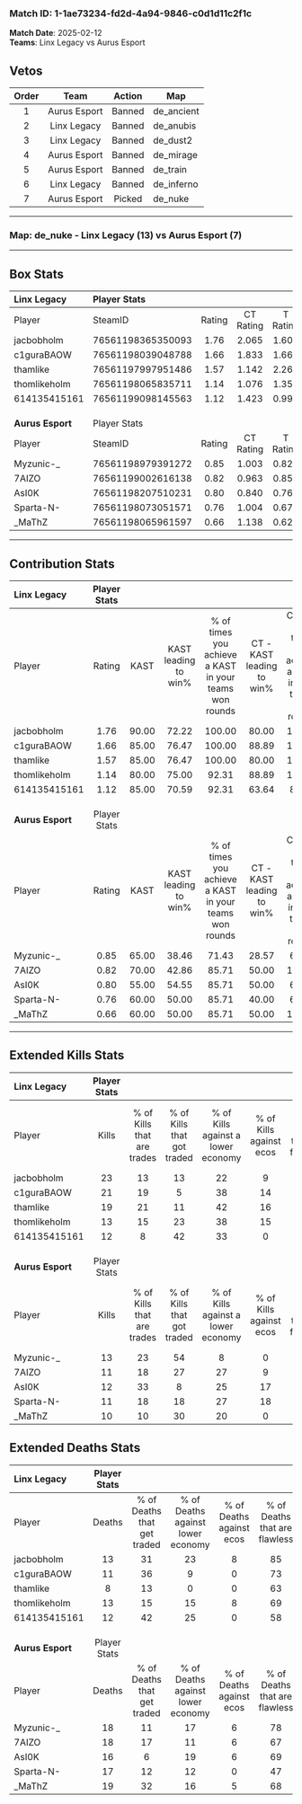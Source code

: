### Match ID: 1-1ae73234-fd2d-4a94-9846-c0d1d11c2f1c  
**Match Date**: 2025-02-12  
**Teams**: Linx Legacy vs Aurus Esport  

## Vetos  

| Order | Team | Action | Map |
| :---: | :--: | :----: | --- |
| 1 | Aurus Esport | Banned | de_ancient |
| 2 | Linx Legacy | Banned | de_anubis |
| 3 | Linx Legacy | Banned | de_dust2 |
| 4 | Aurus Esport | Banned | de_mirage |
| 5 | Aurus Esport | Banned | de_train |
| 6 | Linx Legacy | Banned | de_inferno |
| 7 | Aurus Esport | Picked | de_nuke |

---  

### **Map**: de_nuke - Linx Legacy (13) vs Aurus Esport (7)  
---  

## Box Stats  

| **Linx Legacy**  | Player Stats      |        |           |          |       |       |       |         |        |      |     |
| :- | :- | :-: | :-: | :-: | :-: | :-: | :-: | :-: | :-: | :-: | :-: |
| Player           | SteamID           | Rating | CT Rating | T Rating | KAST  |  ADR  | Kills | Assists | Deaths | K/D  | HS% |
| jacbobholm       | 76561198365350093 |  1.76  |   2.065   |  1.609   | 90.00 | 114.4 |  23   |    6    |   13   | 1.77 | 52  |
| c1guraBAOW       | 76561198039048788 |  1.66  |   1.833   |  1.664   | 85.00 | 104.9 |  21   |    5    |   11   | 1.91 | 47  |
| thamlike         | 76561197997951486 |  1.57  |   1.142   |  2.269   | 85.00 | 83.1  |  19   |    2    |   8    | 2.38 | 36  |
| thomlikeholm     | 76561198065835711 |  1.14  |   1.076   |  1.358   | 80.00 | 73.4  |  13   |    8    |   13   | 1.00 | 61  |
| 614135415161     | 76561199098145563 |  1.12  |   1.423   |  0.999   | 85.00 | 66.4  |  12   |    5    |   12   | 1.00 | 66  |
|                  |                   |        |           |          |       |       |       |         |        |      |     |
|                  |                   |        |           |          |       |       |       |         |        |      |     |
|                  |                   |        |           |          |       |       |       |         |        |      |     |
| **Aurus Esport** | Player Stats      |        |           |          |       |       |       |         |        |      |     |
| Player           | SteamID           | Rating | CT Rating | T Rating | KAST  |  ADR  | Kills | Assists | Deaths | K/D  | HS% |
| Myzunic-_        | 76561198979391272 |  0.85  |   1.003   |  0.829   | 65.00 | 63.3  |  13   |    5    |   18   | 0.72 | 53  |
| 7AIZO            | 76561199002616138 |  0.82  |   0.963   |  0.858   | 70.00 | 70.2  |  11   |    5    |   18   | 0.61 | 54  |
| AsI0K            | 76561198207510231 |  0.80  |   0.840   |  0.768   | 55.00 | 73.5  |  12   |    1    |   16   | 0.75 | 58  |
| Sparta-N-        | 76561198073051571 |  0.76  |   1.004   |  0.679   | 60.00 | 66.9  |  11   |    4    |   17   | 0.65 | 63  |
| _MaThZ           | 76561198065961597 |  0.66  |   1.138   |  0.625   | 60.00 | 68.9  |  10   |    3    |   19   | 0.53 | 70  |
---  

## Contribution Stats  

| **Linx Legacy**  | Player Stats |       |                      |                                                        |                           |                                                             |                          |                                                            |
| :- | :-: | :-: | :-: | :-: | :-: | :-: | :-: | :-: |
| Player           |    Rating    | KAST  | KAST leading to win% | % of times you achieve a KAST in your teams won rounds | CT - KAST leading to win% | CT - % of times you achieve a KAST in your teams won rounds | T - KAST leading to win% | T - % of times you achieve a KAST in your teams won rounds |
| jacbobholm       |     1.76     | 90.00 |        72.22         |                         100.00                         |           80.00           |                           100.00                            |          62.50           |                           100.00                           |
| c1guraBAOW       |     1.66     | 85.00 |        76.47         |                         100.00                         |           88.89           |                           100.00                            |          62.50           |                           100.00                           |
| thamlike         |     1.57     | 85.00 |        76.47         |                         100.00                         |           80.00           |                           100.00                            |          71.43           |                           100.00                           |
| thomlikeholm     |     1.14     | 80.00 |        75.00         |                         92.31                          |           88.89           |                           100.00                            |          57.14           |                           80.00                            |
| 614135415161     |     1.12     | 85.00 |        70.59         |                         92.31                          |           63.64           |                            87.50                            |          83.33           |                           100.00                           |
|                  |              |       |                      |                                                        |                           |                                                             |                          |                                                            |
|                  |              |       |                      |                                                        |                           |                                                             |                          |                                                            |
|                  |              |       |                      |                                                        |                           |                                                             |                          |                                                            |
| **Aurus Esport** | Player Stats |       |                      |                                                        |                           |                                                             |                          |                                                            |
| Player           |    Rating    | KAST  | KAST leading to win% | % of times you achieve a KAST in your teams won rounds | CT - KAST leading to win% | CT - % of times you achieve a KAST in your teams won rounds | T - KAST leading to win% | T - % of times you achieve a KAST in your teams won rounds |
| Myzunic-_        |     0.85     | 65.00 |        38.46         |                         71.43                          |           28.57           |                            66.67                            |          50.00           |                           75.00                            |
| 7AIZO            |     0.82     | 70.00 |        42.86         |                         85.71                          |           50.00           |                           100.00                            |          37.50           |                           75.00                            |
| AsI0K            |     0.80     | 55.00 |        54.55         |                         85.71                          |           50.00           |                            66.67                            |          57.14           |                           100.00                           |
| Sparta-N-        |     0.76     | 60.00 |        50.00         |                         85.71                          |           40.00           |                            66.67                            |          57.14           |                           100.00                           |
| _MaThZ           |     0.66     | 60.00 |        50.00         |                         85.71                          |           50.00           |                           100.00                            |          50.00           |                           75.00                            |
---  

## Extended Kills Stats  

| **Linx Legacy**  | Player Stats |                            |                            |                                    |                         |                              |                                 |                                       |                    |           |
| :- | :-: | :-: | :-: | :-: | :-: | :-: | :-: | :-: | :-: | :-: |
| Player           |    Kills     | % of Kills that are trades | % of Kills that got traded | % of Kills against a lower economy | % of Kills against ecos | % of Kills that are flawless | % of Kills that are close duels | % of Kills that are assisted by flash | Pistol Round Kills | AWP Kills |
| jacbobholm       |      23      |             13             |             13             |                 22                 |            9            |              74              |                4                |                   0                   |         10         |     5     |
| c1guraBAOW       |      21      |             19             |             5              |                 38                 |           14            |              62              |                0                |                   0                   |         0          |     2     |
| thamlike         |      19      |             21             |             11             |                 42                 |           16            |              53              |                5                |                   0                   |         0          |     2     |
| thomlikeholm     |      13      |             15             |             23             |                 38                 |           15            |              69              |                0                |                   0                   |         0          |     0     |
| 614135415161     |      12      |             8              |             42             |                 33                 |            0            |              67              |               17                |                   8                   |         2          |     0     |
|                  |              |                            |                            |                                    |                         |                              |                                 |                                       |                    |           |
|                  |              |                            |                            |                                    |                         |                              |                                 |                                       |                    |           |
|                  |              |                            |                            |                                    |                         |                              |                                 |                                       |                    |           |
| **Aurus Esport** | Player Stats |                            |                            |                                    |                         |                              |                                 |                                       |                    |           |
| Player           |    Kills     | % of Kills that are trades | % of Kills that got traded | % of Kills against a lower economy | % of Kills against ecos | % of Kills that are flawless | % of Kills that are close duels | % of Kills that are assisted by flash | Pistol Round Kills | AWP Kills |
| Myzunic-_        |      13      |             23             |             54             |                 8                  |            0            |              77              |                8                |                   0                   |         0          |     2     |
| 7AIZO            |      11      |             18             |             27             |                 27                 |            9            |              91              |                0                |                  18                   |         4          |     1     |
| AsI0K            |      12      |             33             |             8              |                 25                 |           17            |              67              |               17                |                   0                   |         0          |     3     |
| Sparta-N-        |      11      |             18             |             18             |                 27                 |           18            |              55              |                0                |                   0                   |         0          |     3     |
| _MaThZ           |      10      |             10             |             30             |                 20                 |            0            |              60              |                0                |                  20                   |         0          |     0     |
## Extended Deaths Stats  

| **Linx Legacy**  | Player Stats |                             |                                   |                          |                               |                            |                           |               |
| :- | :-: | :-: | :-: | :-: | :-: | :-: | :-: | :-: |
| Player           |    Deaths    | % of Deaths that get traded | % of Deaths against lower economy | % of Deaths against ecos | % of Deaths that are flawless | % of Deaths that are close | % of Deaths while blinded | Deaths to AWP |
| jacbobholm       |      13      |             31              |                23                 |            8             |              85               |             8              |            15             |       2       |
| c1guraBAOW       |      11      |             36              |                 9                 |            0             |              73               |             0              |             9             |       1       |
| thamlike         |      8       |             13              |                 0                 |            0             |              63               |             0              |             0             |       1       |
| thomlikeholm     |      13      |             15              |                15                 |            8             |              69               |             8              |             0             |       0       |
| 614135415161     |      12      |             42              |                25                 |            0             |              58               |             8              |             8             |       0       |
|                  |              |                             |                                   |                          |                               |                            |                           |               |
|                  |              |                             |                                   |                          |                               |                            |                           |               |
|                  |              |                             |                                   |                          |                               |                            |                           |               |
| **Aurus Esport** | Player Stats |                             |                                   |                          |                               |                            |                           |               |
| Player           |    Deaths    | % of Deaths that get traded | % of Deaths against lower economy | % of Deaths against ecos | % of Deaths that are flawless | % of Deaths that are close | % of Deaths while blinded | Deaths to AWP |
| Myzunic-_        |      18      |             11              |                17                 |            6             |              78               |             0              |             0             |       2       |
| 7AIZO            |      18      |             17              |                11                 |            6             |              67               |             0              |             0             |       4       |
| AsI0K            |      16      |              6              |                19                 |            6             |              69               |             19             |             0             |       2       |
| Sparta-N-        |      17      |             12              |                12                 |            0             |              47               |             0              |             6             |       0       |
| _MaThZ           |      19      |             32              |                16                 |            5             |              68               |             5              |             0             |       4       |
